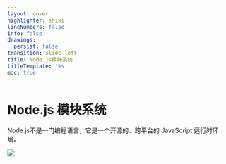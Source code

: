 ```yaml
---
layout: cover
highlighter: shiki
lineNumbers: false
info: false
drawings:
  persist: false
transition: slide-left
title: Node.js模块系统
titleTemplate: '%s'
mdc: true
---
```


# Node.js 模块系统

Node.js不是一门编程语言，它是一个开源的、跨平台的 JavaScript 运行时环境。

<img src="https://upload.wikimedia.org/wikipedia/commons/d/d9/Node.js_logo.svg" class="h-40 mt-6" />

